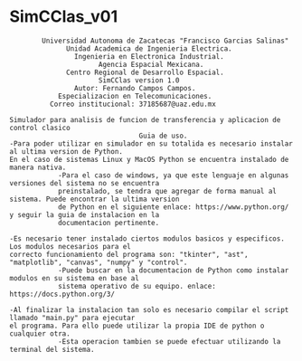 # SimCClas_v01

            Universidad Autonoma de Zacatecas "Francisco Garcias Salinas"
                  Unidad Academica de Ingenieria Electrica.
                    Ingenieria en Electronica Industrial.
                          Agencia Espacial Mexicana.
                  Centro Regional de Desarrollo Espacial.
                          SimCClas version 1.0 
                    Autor: Fernando Campos Campos.
                Especializacion en Telecomunicaciones.
              Correo institucional: 37185687@uaz.edu.mx

    Simulador para analisis de funcion de transferencia y aplicacion de control clasico
                                    Guia de uso.
    -Para poder utilizar en simulador en su totalida es necesario instalar al ultima version de Python.
    En el caso de sistemas Linux y MacOS Python se encuentra instalado de manera nativa.
                -Para el caso de windows, ya que este lenguaje en algunas versiones del sistema no se encuentra
                preinstalado, se tendra que agregar de forma manual al sistema. Puede encontrar la ultima version
                de Python en el siguiente enlace: https://www.python.org/ y seguir la guia de instalacion en la
                documentacion pertinente.
    
    -Es necesario tener instalado ciertos modulos basicos y especificos. Los modulos necesarios para el
    correcto funcionamiento del programa son: "tkinter", "ast", "matplotlib", "canvas", "numpy" y "control".
                -Puede buscar en la documentacion de Python como instalar modulos en su sistema en base al 
                sistema operativo de su equipo. enlace: https://docs.python.org/3/
                
    -Al finalizar la instalacion tan solo es necesario compilar el script llamado "main.py" para ejecutar 
    el programa. Para ello puede utilizar la propia IDE de python o cualquier otra.
                -Esta operacion tambien se puede efectuar utilizando la terminal del sistema.
                
                
